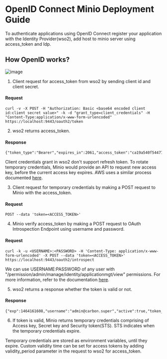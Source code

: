 
# OpenID Connect Minio Deployment Guide

To authenticate applications using OpenID Connect register your application with the Identity Provider(wso2), add host to minio server using access_token and Idp.

## How OpenID works?

![image](https://user-images.githubusercontent.com/22103395/41444342-662c7a42-6ff7-11e8-93aa-75bce207e6cd.png)

1. Client request for access_token from wso2 by sending client id and client secret.

#### Request
```
curl -v -X POST -H "Authorization: Basic <base64 encoded client id:client secret value>" -k -d "grant_type=client_credentials" -H "Content-Type:application/x-www-form-urlencoded" https://localhost:9443/oauth2/token
```

2. wso2 returns access_token.

#### Response
```
{"token_type":"Bearer","expires_in":2061,"access_token":"ca19a540f544777860e44e75f605d927"}

```

Client credentials grant in wso2 don't support refresh token. To rotate temporary credentials, Minio would provide an API to request new access key, before the current access key expires. AWS uses a similar process documented [here](https://aws.amazon.com/blogs/security/how-to-rotate-access-keys-for-iam-users/).

3. Client request for temporary credentials by making a POST request to Minio with the access_token.

#### Request
```
POST --data 'token=<ACCESS_TOKEN>'
```

4. Minio verify access_token by making a POST request to OAuth Introspection Endpoint using username and password.

#### Request 
```
curl -k -u <USERNAME>:<PASSWORD> -H 'Content-Type: application/x-www-form-urlencoded' -X POST --data 'token=<ACCESS_TOKEN>' https://localhost:9443/oauth2/introspect
```

We can use USERNAME:PASSWORD of any user with "/permission/admin/manage/identity/applicationmgt/view" permissions. For more information, refer to the documentation [here](https://docs.wso2.com/display/IS530/Invoke+the+OAuth+Introspection+Endpoint).

5. wso2 returns a response whether the token is valid or not.

#### Response
```
{"exp":1464161608,"username":"admin@carbon.super","active":true,"token_type":"Bearer","client_id":"rgfKVdnMQnJSSr_pKFTxj3apiwYa","iat":1464158008}
```

6. If token is valid, Minio returns temporary credentials comprising of Access key, Secret key and Security token(STS). STS indicates when the temporary credentials expire.

  Temporary credentials are stored as environment variables, until they expire. Custom validity time can be set for access    tokens by adding validity_period parameter in the request to wso2 for access_token.

